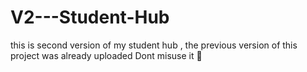 # V2---Student-Hub
this is second version of my student hub , the previous version of this project was already uploaded 
Dont misuse it 🙏
